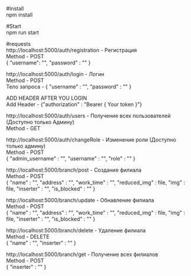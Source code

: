 #Install <br />
npm install

#Start <br />
npm run start 

#requests <br />
http://localhost:5000/auth/registration - Регистрация <br />
Method - POST <br />
{
    "username": "",
    "password" : ""
} <br />

http://localhost:5000/auth/login - Логин <br />
Method - POST <br />
Тело запроса -
{
    "username" : "",
    "password" : ""
} 

ADD HEADER AFTER YOU LOGIN <br />
Add Header - {"authorization" : "Bearer { Your token }"} <br />

http://localhost:5000/auth/users - Получение всех пользователей (Доступно только Админу) <br />
Method - GET <br />


http://localhost:5000/auth/changeRole - Изменение роли (Доступно только админу) <br />
Method - POST <br />
{
    "admin_username" : "",
    "username" : "",
    "role" : ""
}

http://localhost:5000/branch/post - Создание филиала <br />
Method - POST <br />
{
    "name" : "",
    "address" : "",
    "work_time" : "",
    "reduced_img" : file,
    "img" : file,
    "inserter" : "",
    "is_blocked" : ""
}

http://localhost:5000/branch/update - Обнавление филиала <br />
Method - POST <br />
{
    "name" : "",
    "address" : "",
    "work_time" : "",
    "reduced_img" : file,
    "img" : file,
    "inserter" : "",
    "is_blocked" : ""
}

http://localhost:5000/branch/delete - Удаление филиала <br />
Method - DELETE <br />
{
    "name" : "",
    "inserter" : ""
}

http://localhost:5000/branch/get - Получение всех филиалов <br />
Method - POST <br />
{
    "inserter" : ""
}